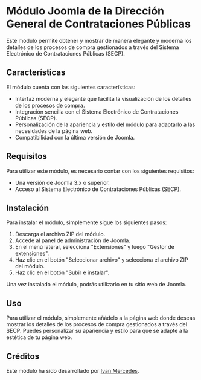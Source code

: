 # Módulo Joomla de la Dirección General de Contrataciones Públicas

Este módulo permite obtener y mostrar de manera elegante y moderna los detalles de los procesos de compra gestionados a través del Sistema Electrónico de Contrataciones Públicas (SECP).

## Características
El módulo cuenta con las siguientes características:

- Interfaz moderna y elegante que facilita la visualización de los detalles de los procesos de compra.
- Integración sencilla con el Sistema Electrónico de Contrataciones Públicas (SECP).
- Personalización de la apariencia y estilo del módulo para adaptarlo a las necesidades de la página web.
- Compatibilidad con la última versión de Joomla.

## Requisitos
Para utilizar este módulo, es necesario contar con los siguientes requisitos:

- Una versión de Joomla 3.x o superior.
- Acceso al Sistema Electrónico de Contrataciones Públicas (SECP).


## Instalación
Para instalar el módulo, simplemente sigue los siguientes pasos:

1. Descarga el archivo ZIP del módulo.
2. Accede al panel de administración de Joomla.
3. En el menú lateral, selecciona "Extensiones" y luego "Gestor de extensiones".
4. Haz clic en el botón "Seleccionar archivo" y selecciona el archivo ZIP del módulo.
5. Haz clic en el botón "Subir e instalar".

Una vez instalado el módulo, podrás utilizarlo en tu sitio web de Joomla.

## Uso
Para utilizar el módulo, simplemente añádelo a la página web donde deseas mostrar los detalles de los procesos de compra gestionados a través del SECP. Puedes personalizar su apariencia y estilo para que se adapte a la estética de tu página web.

## Créditos
Este módulo ha sido desarrollado por [Ivan Mercedes](https://ivanmercedes.com).
